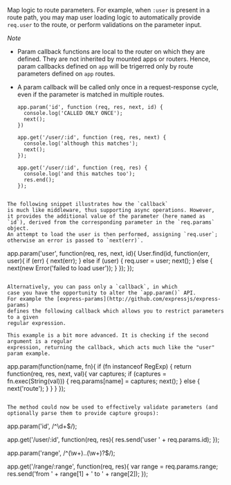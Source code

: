 Map logic to route parameters. For example, when `:user`
is present in a route path, you may map user loading logic to automatically
provide `req.user` to the route, or perform validations
on the parameter input.

_Note_

* Param callback functions are local to the router on which they are defined. They are not inherited by mounted apps or routers. Hence, param callbacks defined on `app` will be trigerred only by route parameters defined on `app` routes.
* A param callback will be called only once in a request-response cycle, even if the parameter is matched in multiple routes.

  ```
  app.param('id', function (req, res, next, id) {
    console.log('CALLED ONLY ONCE');
    next();
  })

  app.get('/user/:id', function (req, res, next) {
    console.log('although this matches');
    next();
  });

  app.get('/user/:id', function (req, res) {
    console.log('and this matches too');
    res.end();
  });
```

The following snippet illustrates how the `callback`
is much like middleware, thus supporting async operations. However,
it provides the additional value of the parameter (here named as `id`), derived from the corresponding parameter in the `req.params` object.
An attempt to load the user is then performed, assigning `req.user`;
otherwise an error is passed to `next(err)`.

```
app.param('user', function(req, res, next, id){
  User.find(id, function(err, user){
    if (err) {
      next(err);
    } else if (user) {
      req.user = user;
      next();
    } else {
      next(new Error('failed to load user'));
    }
  });
});
```

Alternatively, you can pass only a `callback`, in which
case you have the opportunity to alter the `app.param()` API.
For example the [express-params](http://github.com/expressjs/express-params)
defines the following callback which allows you to restrict parameters to a given
regular expression. 

This example is a bit more advanced. It is checking if the second argument is a regular
expression, returning the callback, which acts much like the "user" param example.

```
app.param(function(name, fn){
  if (fn instanceof RegExp) {
    return function(req, res, next, val){
      var captures;
      if (captures = fn.exec(String(val))) {
        req.params[name] = captures;
        next();
      } else {
        next('route');
      }
    }
  }
});
```

The method could now be used to effectively validate parameters (and
optionally parse them to provide capture groups):

```
app.param('id', /^\d+$/);

app.get('/user/:id', function(req, res){
  res.send('user ' + req.params.id);
});

app.param('range', /^(\w+)\.\.(\w+)?$/);

app.get('/range/:range', function(req, res){
  var range = req.params.range;
  res.send('from ' + range[1] + ' to ' + range[2]);
});
```
